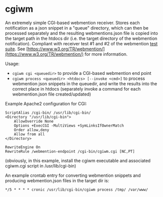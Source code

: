 # cgiwm

An extremely simple CGI-based webmention receiver. Stores each notification as a json snippet in a "queue" directory, which can then be processed separately and the resulting webmentions.json file is copied into the target path in the htdocs dir (i.e. the target directory of the webmention notification). Compliant with receiver test #1 and #2 of the webmention [test suite](https://webmention.rocks/).
See [https://www.w3.org/TR/webmention/](https://www.w3.org/TR/webmention/) for more information.

Usage:

* `cgiwm cgi <queuedir>` to provide a CGI-based webmention end point
* `cgiwm process <queuedir> <htdocs> [--invoke <cmd>]` to process webmention json snippets in the queuedir, and write the results into the correct place in htdocs (separately invoke a command for each webmention.json file created/updated)


Example Apache2 configuration for CGI:
```
ScriptAlias /cgi-bin/ /usr/lib/cgi-bin/
<Directory "/usr/lib/cgi-bin">
    AllowOverride None
    Options +ExecCGI -MultiViews +SymLinksIfOwnerMatch
    Order allow,deny
    Allow from all
</Directory>

RewriteEngine On
RewriteRule /webmention-endpoint /cgi-bin/cgiwm.cgi [NC,PT]
```

(obviously, in this example, install the cgiwm executable and associated cgiwm.cgi script in /usr/lib/cgi-bin)

An example crontab entry for converting webmention snippets and producing webmention.json files in the target dir is:

```
*/5 * * * * cronic /usr/lib/cgi-bin/cgiwm process /tmp/ /var/www/
```
